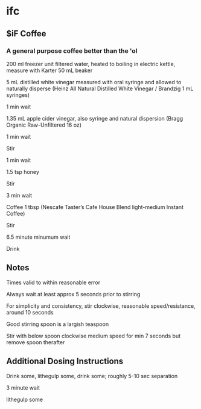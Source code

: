 # ifc
## $iF Coffee
### A general purpose coffee better than the 'ol

200 ml freezer unit filtered water, heated to boiling in electric kettle, measure with Karter 50 mL beaker

5 mL distilled white vinegar measured with oral syringe and allowed to naturally disperse (Heinz All Natural Distilled White Vinegar / Brandzig 1 mL syringes)

1 min wait

1.35 mL apple cider vinegar, also syringe and natural dispersion (Bragg Organic Raw-Unfiltered 16 oz)

1 min wait

Stir

1 min wait

1.5 tsp honey

Stir

3 min wait

Coffee 1 tbsp (Nescafe Taster’s Cafe House Blend light-medium Instant Coffee)

Stir

6.5 minute minumum wait

Drink


## Notes

Times valid to within reasonable error

Always wait at least approx 5 seconds prior to stirring

For simplicity and consistency, stir clockwise, reasonable speed/resistance, around 10 seconds

Good stirring spoon is a largish teaspoon

Stir with below spoon clockwise medium speed for min 7 seconds but remove spoon therafter 


## Additional Dosing Instructions

Drink some, lithegulp some, drink some; roughly 5-10 sec separation 

3 minute wait

lithegulp some

